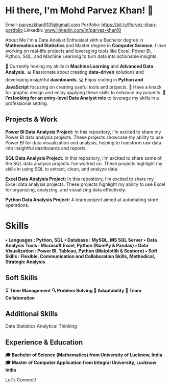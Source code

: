 # Hi there, I'm Mohd Parvez Khan! 👋

Email: parvezkhan9135@gmail.com  Portfolio: https://bit.ly/Parvez-khan-portfolio LinkedIn: www.linkedin.com/in/parvez-khan10 

About Me
I'm a Data Analyst Enthusiast with a Bachelor degree in **Mathematics and Statistics** and Master degree in **Computer Science**. I love working on real-life projects and leveraging tools like Excel, Power BI, Python, SQL, and Machine Learning to turn data into actionable insights.

🌱 Currently honing my skills in **Machine Learning** and **Advanced Data Analysis.**
📊 Passionate about creating **data-driven** solutions and developing insightful **dashboards.**
💻 Enjoy coding in **Python and JavaScript** focusing on creating useful tools and projects.
🎨 Have a knack for graphic design and enjoy applying these skills to enhance my projects.
🎯 **I’m looking for an entry-level Data Analyst role** to leverage my skills in a professional setting.

## Projects & Work
**Power BI Data Analysis Project:** In this repository, I’m excited to share my Power BI data analysis projects. These projects showcase my ability to use Power BI for data visualization and analysis, helping to transform raw data into insightful dashboards and reports.

**SQL Data Analysis Project:** In this repository, I’m excited to share some of the SQL data analysis projects I’ve worked on. These projects highlight my skills in using SQL to extract, clean, and analyze data.

**Excel Data Analysis Project:** In this repository, I’m excited to share my Excel data analysis projects. These projects highlight my ability to use Excel for organizing, analyzing, and visualizing data effectively.

**Python Data Analysis Project:** A team project aimed at automating store operations.

# Skills
**•	Languages			: Python, SQL
  •	Database			: MySQL, MS SQL Server
  •	Data Analysis Tools		: Microsoft Excel, Python (NumPy & Pandas)
  •	Data Visualization		: Power BI, Tableau, Python (Matplotlib & Seaborn)
  •	Soft Skills			: Flexible, Communication and Collaboration Skills, Methodical, Strategic Analysis**
  

## Soft Skills
⏳ **Time Management
🔍 Problem Solving
🔄 Adaptability
🤝 Team Collaboration**

## Additional Skills
Data Statistics
Analytical Thinking
## Experience & Education
**🎓 Bachelor of Science (Mathematics) from University of Lucknow, India
🎓 Master of Computer Application from Integral University, Lucknow India**


Let's Connect!
            
